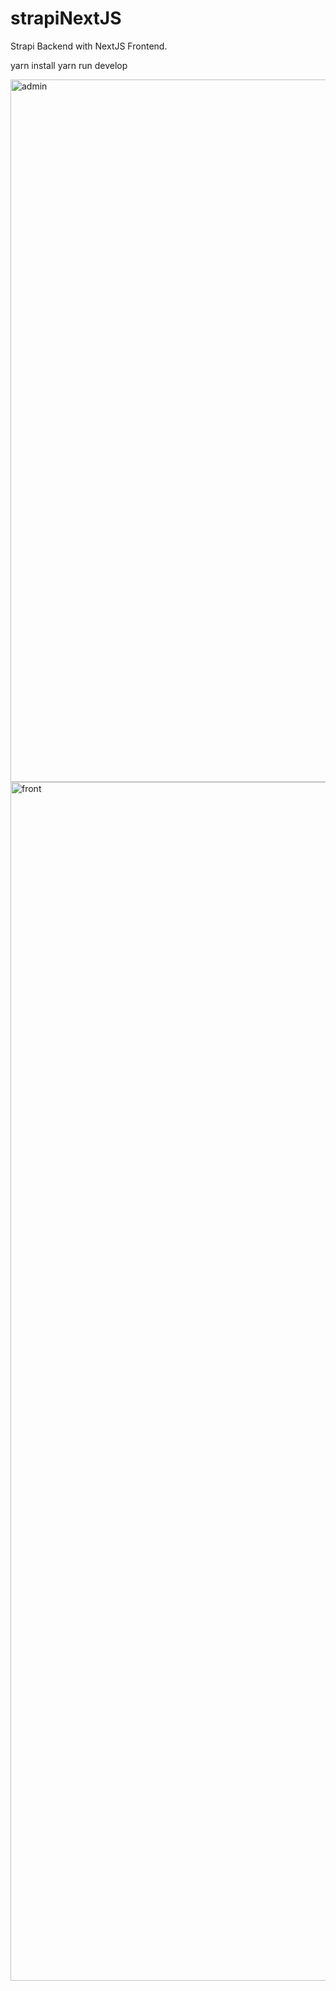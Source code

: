 # strapiNextJS
Strapi Backend with NextJS Frontend.

yarn install
yarn run develop

<img width="1124" alt="admin" src="https://user-images.githubusercontent.com/14129084/210277912-632ab4dd-6172-4ec7-93bd-fc536fc1f0cd.png">
<img width="1918" alt="front" src="https://user-images.githubusercontent.com/14129084/210277914-1b8095c0-496f-4a11-84e1-f49b8e100095.png">
